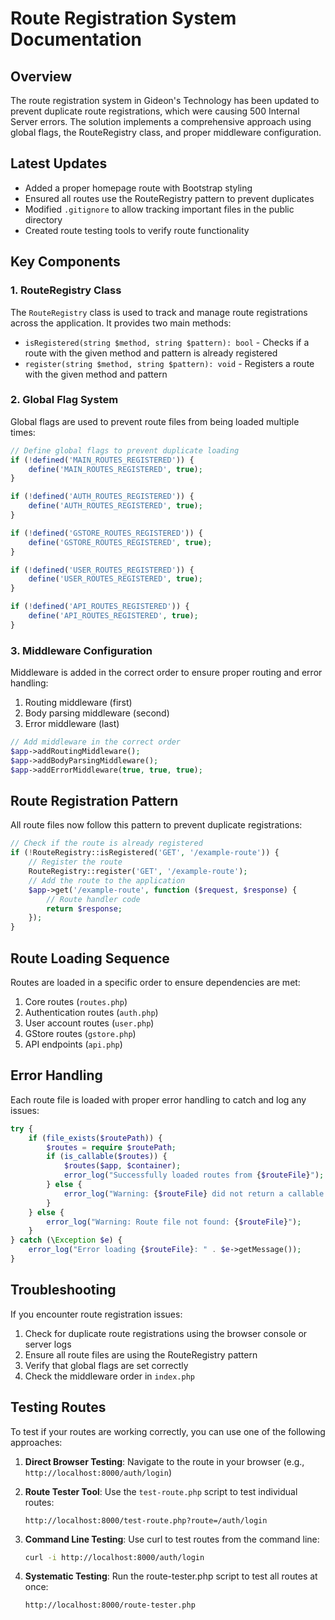 # Route Registration System Documentation

## Overview

The route registration system in Gideon's Technology has been updated to prevent duplicate route registrations, which were causing 500 Internal Server errors. The solution implements a comprehensive approach using global flags, the RouteRegistry class, and proper middleware configuration.

## Latest Updates

- Added a proper homepage route with Bootstrap styling
- Ensured all routes use the RouteRegistry pattern to prevent duplicates
- Modified `.gitignore` to allow tracking important files in the public directory
- Created route testing tools to verify route functionality

## Key Components

### 1. RouteRegistry Class

The `RouteRegistry` class is used to track and manage route registrations across the application. It provides two main methods:

- `isRegistered(string $method, string $pattern): bool` - Checks if a route with the given method and pattern is already registered
- `register(string $method, string $pattern): void` - Registers a route with the given method and pattern

### 2. Global Flag System

Global flags are used to prevent route files from being loaded multiple times:

```php
// Define global flags to prevent duplicate loading
if (!defined('MAIN_ROUTES_REGISTERED')) {
    define('MAIN_ROUTES_REGISTERED', true);
}

if (!defined('AUTH_ROUTES_REGISTERED')) {
    define('AUTH_ROUTES_REGISTERED', true);
}

if (!defined('GSTORE_ROUTES_REGISTERED')) {
    define('GSTORE_ROUTES_REGISTERED', true);
}

if (!defined('USER_ROUTES_REGISTERED')) {
    define('USER_ROUTES_REGISTERED', true);
}

if (!defined('API_ROUTES_REGISTERED')) {
    define('API_ROUTES_REGISTERED', true);
}
```

### 3. Middleware Configuration

Middleware is added in the correct order to ensure proper routing and error handling:

1. Routing middleware (first)
2. Body parsing middleware (second)
3. Error middleware (last)

```php
// Add middleware in the correct order
$app->addRoutingMiddleware();
$app->addBodyParsingMiddleware();
$app->addErrorMiddleware(true, true, true);
```

## Route Registration Pattern

All route files now follow this pattern to prevent duplicate registrations:

```php
// Check if the route is already registered
if (!RouteRegistry::isRegistered('GET', '/example-route')) {
    // Register the route
    RouteRegistry::register('GET', '/example-route');
    // Add the route to the application
    $app->get('/example-route', function ($request, $response) {
        // Route handler code
        return $response;
    });
}
```

## Route Loading Sequence

Routes are loaded in a specific order to ensure dependencies are met:

1. Core routes (`routes.php`)
2. Authentication routes (`auth.php`)
3. User account routes (`user.php`)
4. GStore routes (`gstore.php`)
5. API endpoints (`api.php`)

## Error Handling

Each route file is loaded with proper error handling to catch and log any issues:

```php
try {
    if (file_exists($routePath)) {
        $routes = require $routePath;
        if (is_callable($routes)) {
            $routes($app, $container);
            error_log("Successfully loaded routes from {$routeFile}");
        } else {
            error_log("Warning: {$routeFile} did not return a callable function");
        }
    } else {
        error_log("Warning: Route file not found: {$routeFile}");
    }
} catch (\Exception $e) {
    error_log("Error loading {$routeFile}: " . $e->getMessage());
}
```

## Troubleshooting

If you encounter route registration issues:

1. Check for duplicate route registrations using the browser console or server logs
2. Ensure all route files are using the RouteRegistry pattern
3. Verify that global flags are set correctly
4. Check the middleware order in `index.php`

## Testing Routes

To test if your routes are working correctly, you can use one of the following approaches:

1. **Direct Browser Testing**: Navigate to the route in your browser (e.g., `http://localhost:8000/auth/login`)

2. **Route Tester Tool**: Use the `test-route.php` script to test individual routes:
   ```
   http://localhost:8000/test-route.php?route=/auth/login
   ```

3. **Command Line Testing**: Use curl to test routes from the command line:
   ```bash
   curl -i http://localhost:8000/auth/login
   ```

4. **Systematic Testing**: Run the route-tester.php script to test all routes at once:
   ```
   http://localhost:8000/route-tester.php
   ```
